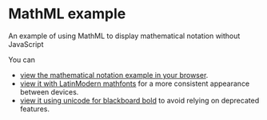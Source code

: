 # MathML example
An example of using MathML to display mathematical notation without JavaScript

You can
- [view the mathematical notation example in your browser](https://trichoplax.github.io/mathml-example).
- [view it with LatinModern mathfonts](https://trichoplax.github.io/mathml-example/including-font.html) for a more consistent appearance between devices.
- [view it using unicode for blackboard bold](https://trichoplax.github.io/mathml-example/using-unicode-blackboard-bold.html) to avoid relying on deprecated features.
